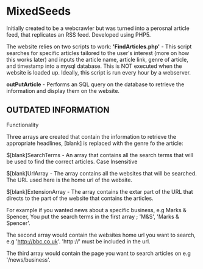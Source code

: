 # MixedSeeds
Initially created to be a webcrawler but was turned into a perosnal article feed, that replicates an RSS feed. Developed using PHP5.

The website relies on two scripts to work:
**'FindArticles.php'** - This script searches for specific articles tailored to the user's interest (more on how this works later) and inputs the article name, article link, genre of article, and timestamp into a mysql database. 
This is NOT executed when the website is loaded up. Ideally, this script is run every hour by a webserver.

**outPutArticle** - Performs an SQL query on the database to retrieve the information and display them on the website.








## OUTDATED INFORMATION
Functionality

Three arrays are created that contain the information to retrieve the appropriate headlines, [blank] is replaced with the genre fo the article:

$[blank]SearchTerms - An array that contains all the search terms that will be used to find the correct articles. Case Insensitive

$[blank]UrlArray - The array contains all the websites that will be searched. The URL used here is the home url of the website.

$[blank]ExtensionArray - The array contains the extar part of the URL that directs to the part of the website that contains the articles.

For example if you wanted news about a specific business, e.g Marks & Spencer, You put the search terms in the first array ; 'M&S', 'Marks & Spencer'.

The second array would contain the websites home url you want to search, e.g 'http://bbc.co.uk'. 'http://' must be included in the url.

The third array would contain the page you want to search articles on e.g '/news/business'.
